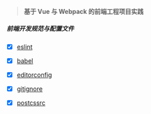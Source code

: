 > #### 基于 Vue 与 Webpack 的前端工程项目实践

##### 前端开发规范与配置文件

* [x] [eslint](./mds/eslint.md)
* [x] [babel](./mds/babel.md)
* [x] [editorconfig](./mds/editorconfig.md)
* [x] [gitignore](./mds/gitignore.md)
* [x] [postcssrc](./mds/postcssrc.md)

